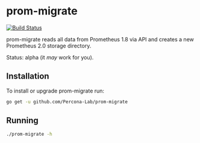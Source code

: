 # prom-migrate

[![Build Status](https://travis-ci.org/Percona-Lab/prom-migrate.svg?branch=master)](https://travis-ci.org/Percona-Lab/prom-migrate)

prom-migrate reads all data from Prometheus 1.8 via API and creates a new Prometheus 2.0 storage directory.

Status: alpha (it _may_ work for you).

## Installation

To install or upgrade prom-migrate run:
```sh
go get -u github.com/Percona-Lab/prom-migrate
```

## Running

```sh
./prom-migrate -h
```
